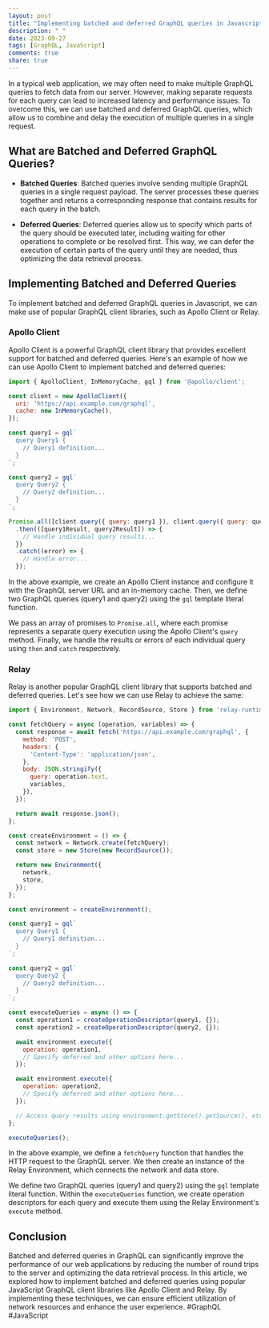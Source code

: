 ```yaml
---
layout: post
title: "Implementing batched and deferred GraphQL queries in Javascript"
description: " "
date: 2023-09-27
tags: [GraphQL, JavaScript]
comments: true
share: true
---
```


In a typical web application, we may often need to make multiple GraphQL queries to fetch data from our server. However, making separate requests for each query can lead to increased latency and performance issues. To overcome this, we can use batched and deferred GraphQL queries, which allow us to combine and delay the execution of multiple queries in a single request.

## What are Batched and Deferred GraphQL Queries?

- **Batched Queries**: Batched queries involve sending multiple GraphQL queries in a single request payload. The server processes these queries together and returns a corresponding response that contains results for each query in the batch.

- **Deferred Queries**: Deferred queries allow us to specify which parts of the query should be executed later, including waiting for other operations to complete or be resolved first. This way, we can defer the execution of certain parts of the query until they are needed, thus optimizing the data retrieval process.

## Implementing Batched and Deferred Queries

To implement batched and deferred GraphQL queries in Javascript, we can make use of popular GraphQL client libraries, such as Apollo Client or Relay.

### Apollo Client

Apollo Client is a powerful GraphQL client library that provides excellent support for batched and deferred queries. Here's an example of how we can use Apollo Client to implement batched and deferred queries:

```javascript
import { ApolloClient, InMemoryCache, gql } from '@apollo/client';

const client = new ApolloClient({
  uri: 'https://api.example.com/graphql',
  cache: new InMemoryCache(),
});

const query1 = gql`
  query Query1 {
    // Query1 definition...
  }
`;

const query2 = gql`
  query Query2 {
    // Query2 definition...
  }
`;

Promise.all([client.query({ query: query1 }), client.query({ query: query2 })])
  .then(([query1Result, query2Result]) => {
    // Handle individual query results...
  })
  .catch((error) => {
    // Handle error...
  });
```

In the above example, we create an Apollo Client instance and configure it with the GraphQL server URL and an in-memory cache. Then, we define two GraphQL queries (query1 and query2) using the `gql` template literal function.

We pass an array of promises to `Promise.all`, where each promise represents a separate query execution using the Apollo Client's `query` method. Finally, we handle the results or errors of each individual query using `then` and `catch` respectively.

### Relay

Relay is another popular GraphQL client library that supports batched and deferred queries. Let's see how we can use Relay to achieve the same:

```javascript
import { Environment, Network, RecordSource, Store } from 'relay-runtime';

const fetchQuery = async (operation, variables) => {
  const response = await fetch('https://api.example.com/graphql', {
    method: 'POST',
    headers: {
      'Content-Type': 'application/json',
    },
    body: JSON.stringify({
      query: operation.text,
      variables,
    }),
  });

  return await response.json();
};

const createEnvironment = () => {
  const network = Network.create(fetchQuery);
  const store = new Store(new RecordSource());

  return new Environment({
    network,
    store,
  });
};

const environment = createEnvironment();

const query1 = gql`
  query Query1 {
    // Query1 definition...
  }
`;

const query2 = gql`
  query Query2 {
    // Query2 definition...
  }
`;

const executeQueries = async () => {
  const operation1 = createOperationDescriptor(query1, {});
  const operation2 = createOperationDescriptor(query2, {});

  await environment.execute({
    operation: operation1,
    // Specify deferred and other options here...
  });

  await environment.execute({
    operation: operation2,
    // Specify deferred and other options here...
  });

  // Access query results using environment.getStore().getSource(), etc.
};

executeQueries();
```

In the above example, we define a `fetchQuery` function that handles the HTTP request to the GraphQL server. We then create an instance of the Relay Environment, which connects the network and data store.

We define two GraphQL queries (query1 and query2) using the `gql` template literal function. Within the `executeQueries` function, we create operation descriptors for each query and execute them using the Relay Environment's `execute` method.

## Conclusion

Batched and deferred queries in GraphQL can significantly improve the performance of our web applications by reducing the number of round trips to the server and optimizing the data retrieval process. In this article, we explored how to implement batched and deferred queries using popular JavaScript GraphQL client libraries like Apollo Client and Relay. By implementing these techniques, we can ensure efficient utilization of network resources and enhance the user experience. #GraphQL #JavaScript